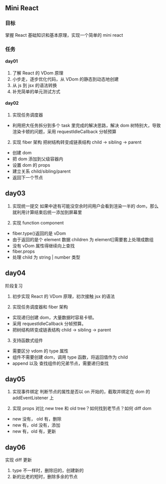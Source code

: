 ## Mini React

### 目标

掌握 React 基础知识和基本原理，实现一个简单的 mini react

### 任务

#### day01

1. 了解 React 的 VDom 原理
2. 小步走，逐步优化代码，从 VDom 的静态到动态地创建
3. 从 js 到 jsx 的语法转换
4. 补充简单的单元测试方式

#### day02

1. 实现任务调度器

- 利用把大任务拆分到多个 task 里完成的解决思路，解决 dom 树特别大，导致渲染卡顿的问题，采用 requestIdleCallback 分帧预算

2. 实现 fiber 架构
   把树结构转变成链表结构 child -> sibling -> parent

- 创建 dom
- 把 dom 添加到父级容器内
- 设置 dom 的 props
- 建立关系 child/sibling/parent
- 返回下一个节点

## day03

1. 实现统一提交
   如果中途有可能没空余时间用户会看到渲染一半的 dom，那么就利用计算结束后统一添加到屏幕里

2. 实现 function component

- fiber.type()返回的是 vDom
- 由于返回的是个 element 数据 children 为 element[]需要套上处理成数组
- 没有 vDom 属性得继续向上查找
- fiber.props
- 处理 child 为 string | number 类型

## day04

阶段复习

1. 初步实现 React 的 VDom 原理，初次接触 jsx 的语法

2. 实现任务调度器和 fiber 架构

- 实现递归创建 dom，大量数据时容易卡顿。
- 采用 requestIdleCallback 分帧预算。
- 把树结构转变成链表结构 child -> sibling -> parent

3. 支持函数式组件

- 需要区分 vdom 的 type 属性
- 组件不需要创建 dom，调用 type 函数，将返回值作为 child
- append 以及 查找组件的兄弟节点，需要递归查找

## day05

1. 实现事件绑定
   判断节点的属性是否以 on 开始的，截取并绑定在 dom 的 addEventListener 上

2. 实现 props
   对比 new tree 和 old tree？如何找到老节点？如何 diff dom

- new 没有， old 有，删除
- new 有，old 没有，添加
- new 有，old 有，更新

## day06

实现 diff 更新

1. type 不一样时，删除旧的，创建新的
2. 新的比老的短时，删除多余的节点

